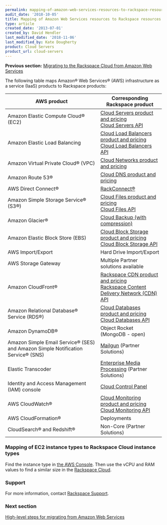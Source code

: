 ```yaml
---
permalink: mapping-of-amazon-web-services-resources-to-rackspace-resources
audit_date: '2018-10-05'
title: Mapping of Amazon Web Services resources to Rackspace resources
type: article
created_date: '2013-07-01'
created_by: David Hendler
last_modified_date: '2018-11-06'
last_modified_by: Kate Dougherty
product: Cloud Servers
product_url: cloud-servers
---
```


**Previous section:** [Migrating to the Rackspace Cloud from Amazon Web Services](/support/how-to/migrating-to-the-rackspace-cloud-from-amazon-web-services)

The following table maps Amazon&reg; Web Services&reg; (AWS)
infrastructure as a service (IaaS) products to
Rackspace products:

| AWS product | Corresponding Rackspace product |
| --- | --- |
| Amazon Elastic Compute Cloud&reg; (EC2) | [Cloud Servers product and pricing](https://www.rackspace.com/cloud/servers)<br />[Cloud Servers API](https://docs.rackspace.com/docs/cloud-servers/v2/developer-guide/) |
| Amazon Elastic Load Balancing | [Cloud Load Balancers product and pricing](https://www.rackspace.com/cloud/load-balancing)<br />[Cloud Load Balancers API](https://docs.rackspace.com/docs/cloud-load-balancers/v1/developer-guide/)|
| Amazon Virtual Private Cloud&reg; (VPC) | [Cloud Networks product and pricing](https://www.rackspace.com/cloud/networks) |
| Amazon Route 53&reg; | [Cloud DNS product and pricing](https://www.rackspace.com/cloud/dns) |
| AWS Direct Connect&reg; | [RackConnect&reg;](https://www.rackspace.com/cloud/hybrid/rackconnect) |
| Amazon Simple Storage Service&reg; (S3&reg;) | [Cloud Files product and pricing](https://www.rackspace.com/cloud/files)<br />[Cloud Files API](https://docs.rackspace.com/docs/cloud-files/v1/developer-guide/) |
| Amazon Glacier&reg; | [Cloud Backup (with compression)](https://www.rackspace.com/cloud/backup) |
| Amazon Elastic Block Store (EBS) | [Cloud Block Storage product and pricing](https://www.rackspace.com/cloud/block-storage)<br />[Cloud Block Storage API](https://docs.rackspace.com/docs/cloud-block-storage/v1/developer-guide/) |
| AWS Import/Export | Hard Drive Import/Export |
| AWS Storage Gateway | Multiple Partner solutions available |
| Amazon CloudFront&reg; | [Rackspace CDN product and pricing](https://www.rackspace.com/cloud/cdn-content-delivery-network)<br />[Rackspace Content Delivery Network (CDN) API](https://docs.rackspace.com/docs/cdn/v1/developer-guide/) |
| Amazon Relational Database&reg; Service (RDS&reg;) | [Cloud Databases product and pricing](https://www.rackspace.com/cloud/databases)<br />[Cloud Databases API](https://docs.rackspace.com/docs/cloud-databases/v1/developer-guide/) |
| Amazon DynamoDB&reg; | Object Rocket (MongoDB - open) |
| Amazon Simple Email Service&reg; (SES) and Amazon Simple Notification Service&reg; (SNS) | [Mailgun](https://www.mailgun.com/) (Partner Solutions) |
| Elastic Transcoder | [Enterprise Media Processing](https://www.encoding.com/) (Partner Solutions) |
| Identity and Access Management (IAM) console | [Cloud Control Panel](https://login.rackspace.com) |
| AWS CloudWatch&reg; | [Cloud Monitoring product and pricing](https://www.rackspace.com/cloud/monitoring)<br />[Cloud Monitoring API](https://docs.rackspace.com/docs/cloud-monitoring/v1/developer-guide/)  |
| AWS CloudFormation&reg; | Deployments |
| CloudSearch&reg; and Redshift&reg; | Non-Core (Partner Solutions) |

### Mapping of EC2 instance types to Rackspace Cloud instance types

Find the instance type in [the AWS Console](https://aws.amazon.com/ec2/instance-types/). Then use the vCPU and RAM values to find a similar size in the [Rackspace Cloud](https://www.rackspace.com/cloud/servers/pricing).

### Support

For more information, contact
[Rackspace Support](https://www.rackspace.com/support).

### Next section

[High-level steps for migrating from Amazon Web Services](/support/how-to/high-level-steps-for-migrating-from-amazon-web-services)
